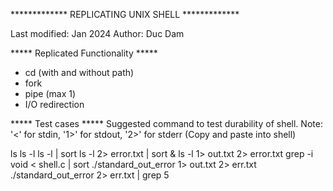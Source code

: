 ************* REPLICATING UNIX SHELL *************

Last modified: Jan 2024
Author: Duc Dam

***** Replicated Functionality *****
- cd (with and without path)
- fork
- pipe (max 1)
- I/O redirection

***** Test cases *****
Suggested command to test durability of shell.
Note: '<' for stdin, '1>' for stdout, '2>' for stderr
(Copy and paste into shell)

ls 
ls -l 
ls -l | sort
ls -l 2> error.txt | sort &
ls -l 1> out.txt 2> error.txt
grep -i void < shell.c | sort
./standard_out_error 1> out.txt 2> err.txt
./standard_out_error 2> err.txt | grep 5
